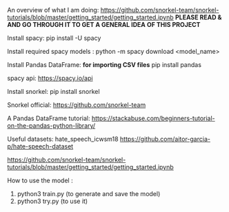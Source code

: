 An overview of what I am doing:
    https://github.com/snorkel-team/snorkel-tutorials/blob/master/getting_started/getting_started.ipynb
    **PLEASE READ & AND GO THROUGH IT TO GET A GENERAL IDEA OF THIS PROJECT**

Install spacy:
    pip install -U spacy

Install required spacy models :
    python -m spacy download <model_name>

Install Pandas DataFrame:  **for importing CSV files**
    pip install pandas

spacy api:
    https://spacy.io/api

Install snorkel:
    pip install snorkel

Snorkel official: 
    https://github.com/snorkel-team

A Pandas DataFrame tutorial:
    https://stackabuse.com/beginners-tutorial-on-the-pandas-python-library/

Useful datasets:
    hate_speech_icwsm18
    https://github.com/aitor-garcia-p/hate-speech-dataset


https://github.com/snorkel-team/snorkel-tutorials/blob/master/getting_started/getting_started.ipynb

How to use the model :
1. python3 train.py (to generate and save the model)
2. python3 try.py (to use it)